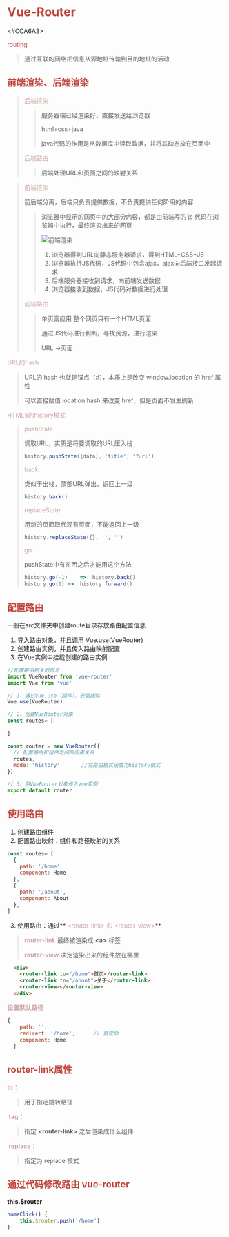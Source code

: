 # <font color="#BF473E">Vue-Router</font> 

<#CCA6A3>



<font color="#BF473E">routing</font> 

> 通过互联的网络把信息从源地址传输到目的地址的活动



## <font color="#BF473E">前端渲染、后端渲染</font> 

> <font color="#CCA6A3">后端渲染</font> 
>
> > 服务器端已经渲染好，直接发送给浏览器
> >
> > html+css+java
> >
> > java代码的作用是从数据库中读取数据，并将其动态放在页面中
>
> <font color="#CCA6A3">后端路由</font> 
>
> > 后端处理URL和页面之间的映射关系

> <font color="#CCA6A3">前端渲染</font> 
>
> 前后端分离，后端只负责提供数据，不负责提供任何阶段的内容
>
> > 浏览器中显示的网页中的大部分内容，都是由前端写的 js 代码在浏览器中执行，最终渲染出来的网页
> >
> > ![前端渲染](D:\WebStorm程序\vueStudy\前端渲染.png)
> >
> > 1. 浏览器得到URL向静态服务器请求，得到HTML+CSS+JS
> > 2. 浏览器执行JS代码，JS代码中包含ajax，ajax向后端接口发起请求
> > 3. 后端服务器接收到请求，向前端发送数据
> > 4. 浏览器接收到数据，JS代码对数据进行处理
>
> <font color="#CCA6A3">前端路由</font> 
>
> > 单页富应用	整个网页只有一个HTML页面
> >
> > 通过JS代码进行判断，寻找资源，进行渲染
> >
> > URL ->页面



<font color="#CCA6A3">URL的hash</font>  

> URL的 hash 也就是锚点（#），本质上是改变 window.location 的 href 属性
>
> 可以直接赋值 location.hash 来改变 href，但是页面不发生刷新

<font color="#CCA6A3">HTML5的history模式</font> 

> <font color="#CCA6A3">pushState</font>
>
> 调取URL，实质是将要调取的URL压入栈
>
> ```js
> history.pushState({data}, 'title', '?url')
> ```
>
> <font color="#CCA6A3">back</font>
>
> 类似于出栈，顶部URL弹出，返回上一级
>
> ```js
> history.back()
> ```
>
> <font color="#CCA6A3">replaceState</font> 
>
> 用新的页面取代现有页面，不能返回上一级
>
> ```js
> history.replaceState({}, '', '')
> ```
>
> <font color="#CCA6A3">go</font> 
>
> pushState中有东西之后才能用这个方法
>
> ```js
> history.go(-1)	=>	history.back()
> history.go(1)	=>	history.forward()
> ```



## <font color="#BF473E">配置路由</font> 

一般在src文件夹中创建route目录存放路由配置信息

1. 导入路由对象，并且调用 Vue.use(VueRouter)
2. 创建路由实例，并且传入路由映射配置
3. 在Vue实例中挂载创建的路由实例

```js
//配置路由相关的信息
import VueRouter from 'vue-router'
import Vue from 'vue'

// 1、通过Vue.use（插件），安装插件
Vue.use(VueRouter)

// 2、创建VueRouter对象
const routes= [
    
]

const router = new VueRouter({
  // 配置路由和组件之间的应用关系
  routes,
  mode: 'history'		//将路由模式设置为history模式
})

// 3、将VueRouter对象传入Vue实例
export default router
```



## <font color="#BF473E">使用路由</font> 

1. 创建路由组件
2. 配置路由映射：组件和路径映射的关系

```js
const routes= [
  {
    path: '/home',
    component: Home
  },
  {
    path: '/about',
    component: About
  },
]
```

3. 使用路由：通过**<font color="#CCA6A3"> \<router-link> 和 \<router-view></font>** 

> **<font color="#CCA6A3">router-link</font>** 最终被渲染成 **\<a>** 标签
>
> **<font color="#CCA6A3">router-view</font>** 决定渲染出来的组件放在哪里

```html
  <div>
    <router-link to="/home">首页</router-link>
    <router-link to="/about">关于</router-link>
    <router-view></router-view>
  </div>
```



**<font color="#CCA6A3"> 设置默认路径</font>**  

```js
{
    path: '',
    redirect: '/home',		// 重定向
    component: Home
  }
```



## <font color="#BF473E">router-link属性</font> 

**<font color="#CCA6A3"> to：</font>**  

> 用于指定跳转路径

**<font color="#CCA6A3"> tag：</font>**  

> 指定 **\<router-link>** 之后渲染成什么组件

**<font color="#CCA6A3"> </font>**  **<font color="#CCA6A3"> replace：</font>** 

>  指定为 replace 模式



## <font color="#BF473E">通过代码修改路由 vue-router</font> 

**this.$router** 

```js
homeClick() {
    this.$router.push('/home')
}
```

